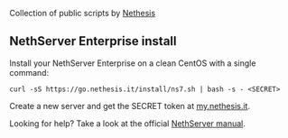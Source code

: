 Collection of public scripts by [Nethesis](https://www.nethesis.it)

## NethServer Enterprise install

Install your NethServer Enterprise on a clean CentOS with a single command:

```text
curl -sS https://go.nethesis.it/install/ns7.sh | bash -s - <SECRET>
```

Create a new server and get the SECRET token at [my.nethesis.it](https://my.nethesis.it/#/servers?action=newServer).

Looking for help? Take a look at the official [NethServer manual](https://nethserver.docs.nethesis.it/).
